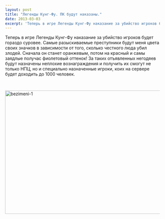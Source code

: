 ```yaml
---
layout: post
title: "Легенды Кунг-Фу. ПК будут наказаны."
date: 2013-03-03
excerpt: 'Теперь в игре Легенды Кунг-Фу наказание за убийство игроков будет гораздо суровее. Самые разыскиваемые преступники будут меня цвета своих значков в зависимости от того, сколько честного люда убил злодей...'
---
```


Теперь в игре Легенды Кунг-Фу наказание за убийство игроков будет гораздо суровее. Самые разыскиваемые преступники будут меня цвета своих значков в зависимости от того, сколько честного люда убил злодей. Сначала он станет оранжевым, потом на красный и самы заядлые получас фиолетовый оттенок! За таких отъявленных негодяев будут назначены неплохие вознаграждения и получить их смогут не только НПЦ, но и специально назначенные игроки, коих на сервере будет доходить до 1000 человек.

&nbsp;

<a href="http://gamersoul.ru/wp-content/uploads/2013/01/bezimeni-1.jpg"><img class="wp-image-992 aligncenter" alt="bezimeni-1" src="http://gamersoul.ru/wp-content/uploads/2013/01/bezimeni-1.jpg" width="640" height="400" /></a>
